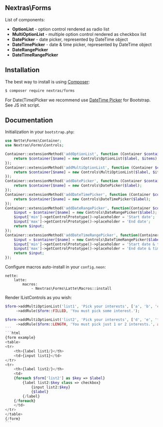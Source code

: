 ## Nextras\Forms

List of components:
- **OptionList** - option control rendered as radio list
- **MultiOptionList** - multiple option control rendered as checkbox list
- **DatePicker** - date picker, represented by DateTime object
- **DateTimePicker** - date & time picker, represented by DateTime object
- **DateRangePicker**
- **DateTimeRangePicker**

## Installation

The best way to install is using [Composer](http://getcomposer.org/):

```sh
$ composer require nextras/forms
```

For Date(Time)Picker we recommend use [DateTime Picker](http://www.malot.fr/bootstrap-datetimepicker/) for Bootstrap.
See JS init script.

## Documentation

Initialization in your `bootstrap.php`:

```php
use Nette\Forms\Container;
use Nextras\Forms\Controls;

Container::extensionMethod('addOptionList', function (Container $container, $name, $label = NULL, array $items = NULL) {
	return $container[$name] = new Controls\OptionList($label, $items);
});
Container::extensionMethod('addMultiOptionList', function (Container $container, $name, $label = NULL, array $items = NULL) {
	return $container[$name] = new Controls\MultiOptionList($label, $items);
});
Container::extensionMethod('addDatePicker', function (Container $container, $name, $label = NULL) {
	return $container[$name] = new Controls\DatePicker($label);
});
Container::extensionMethod('addDateTimePicker', function (Container $container, $name, $label = NULL) {
	return $container[$name] = new Controls\DateTimePicker($label);
});
Container::extensionMethod('addDateRangePicker', function(Container $container, $name, $label = NULL) {
	$input = $container[$name] = new Controls\DateRangePicker($label);
	$input['min']->getControlPrototype()->placeholder = 'Start date';
	$input['max']->getControlPrototype()->placeholder = 'End date';
	return $input;
});
Container::extensionMethod('addDateTimeRangePicker', function(Container $container, $name, $label = NULL) {
	$input = $container[$name] = new Controls\DateTimeRangePicker($label);
	$input['min']->getControlPrototype()->placeholder = 'Start date & time';
	$input['max']->getControlPrototype()->placeholder = 'End date & time';
	return $input;
});

```

Configure macros auto-install in your `config.neon`:
```neon
nette:
	latte:
		macros:
			- Nextras\Forms\Latte\Macros::install
```

Render IListControls as you wish:
````php
$form->addMultiOptionList('list1', 'Pick your interests', ['a', 'b', 'c'])
     ->addRule($form::FILLED, 'You must pick some interest.');

$form->addMultiOptionList('list2', 'Pick your interests', ['d', 'e', 'f'])
	 ->addRule($form::LENGTH, 'You must pick just 1 or 2 interests.', array(1, 2));
```
```html
{form example}
<table>
<tr>
	<th>{label list1/}</th>
	<td>{input list1}</td>
</tr>
<tr>
	<th>{label list2/}</th>
	<td>
	{foreach $form['list2'] as $key => $label}
		{label list2:$key class => checkbox}
			{input list2:$key}
			{$label}
		{/label}
	{/foreach}
	</td>
</tr>
</table>
{/form}
```
